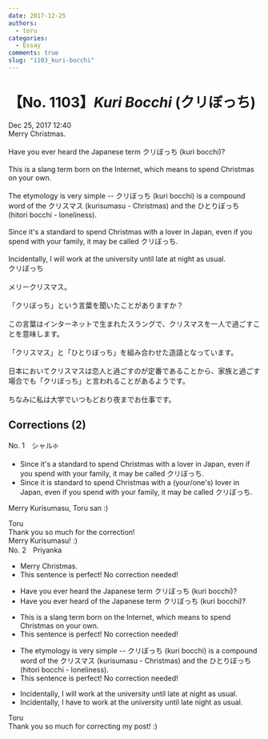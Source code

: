 ```yaml
---
date: 2017-12-25
authors:
  - toru
categories:
  - Essay
comments: true
slug: "1103_kuri-bocchi"
---
```


# 【No. 1103】<strong><em>Kuri Bocchi</em></strong> (クリぼっち)
<div class="date">Dec 25, 2017 12:40</div>
<div id="post"><div id="body_show_ori">
Merry Christmas.<br/><br/>Have you ever heard the Japanese term クリぼっち (kuri bocchi)?<br/><br/>This is a slang term born on the Internet, which means to spend Christmas on your own.<br/><br/>The etymology is very simple -- クリぼっち (kuri bocchi) is a compound word of the クリスマス (kurisumasu - Christmas) and the ひとりぼっち (hitori bocchi - loneliness).<br/><br/>Since it's a standard to spend Christmas with a lover in Japan, even if you spend with your family, it may be called クリぼっち.<br/><br/>Incidentally, I will work at the university until late at night as usual.
</div></div>

<!-- more -->

<div id="post_ja"><div id="body_show_mo">
クリぼっち<br/><br/>メリークリスマス。<br/><br/>「クリぼっち」という言葉を聞いたことがありますか？<br/><br/>この言葉はインターネットで生まれたスラングで、クリスマスを一人で過ごすことを意味します。<br/><br/>「クリスマス」と「ひとりぼっち」を組み合わせた造語となっています。<br/><br/>日本においてクリスマスは恋人と過ごすのが定番であることから、家族と過ごす場合でも「クリぼっち」と言われることがあるようです。<br/><br/>ちなみに私は大学でいつもどおり夜までお仕事です。
</div></div>

## Corrections (2)
<div id="block"><div class="first_name"> No. 1　<span class="just_name">シャル❇️</span></div><div id="block2">
<ul class="correction_field">
<li class="incorrect">Since it's a standard to spend Christmas with a lover in Japan, even if you spend with your family, it may be called クリぼっち.</li>
<li class="corrected correct">
Since it is standard to spend Christmas with a (your/one's) lover in Japan, even if you spend with your family, it may be called クリぼっち.
</li>
</ul>
<p class="comment_small">
 Merry Kurisumasu, Toru san :)
</p>

</div><div class="name"><span class="just_name">Toru</span><br>
Thank you so much for the correction!<br/>Merry Kurisumasu! :)
</div>
</div>
<div id="block"><div class="first_name"> No. 2　<span class="just_name">Priyanka </span></div><div id="block2">
<ul class="correction_field">
<li class="incorrect">Merry Christmas.</li>
<li class="corrected perfect">This sentence is perfect! No correction needed!</li>
</ul>
<ul class="correction_field">
<li class="incorrect">Have you ever heard the Japanese term クリぼっち (kuri bocchi)?</li>
<li class="corrected correct">
Have you ever heard of the Japanese term クリぼっち (kuri bocchi)?
</li>
</ul>
<ul class="correction_field">
<li class="incorrect">This is a slang term born on the Internet, which means to spend Christmas on your own.</li>
<li class="corrected perfect">This sentence is perfect! No correction needed!</li>
</ul>
<ul class="correction_field">
<li class="incorrect">The etymology is very simple -- クリぼっち (kuri bocchi) is a compound word of the クリスマス (kurisumasu - Christmas) and the ひとりぼっち (hitori bocchi - loneliness).</li>
<li class="corrected perfect">This sentence is perfect! No correction needed!</li>
</ul>
<ul class="correction_field">
<li class="incorrect">Incidentally, I will work at the university until late at night as usual.</li>
<li class="corrected correct">
Incidentally, I have to work at the university until late night as usual.
</li>
</ul>
</div><div class="name"><span class="just_name">Toru</span><br>
Thank you so much for correcting my post! :)
</div>
</div>
